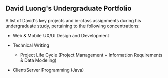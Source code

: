 ## David Luong's Undergraduate Portfolio<br>

A list of David's key projects and in-class assignments during his undergraduate study, pertaining to the following concentrations:
* Web & Mobile UX/UI Design and Development 
* Technical Writing
  * Project Life Cycle (Project Management + Information Requirements & Data Modeling)

* Client/Server Programming (Java)
